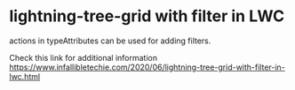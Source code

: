 # lightning-tree-grid with filter in LWC
actions in typeAttributes can be used for adding filters.

Check this link for additional information
https://www.infallibletechie.com/2020/06/lightning-tree-grid-with-filter-in-lwc.html
